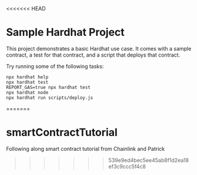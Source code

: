 <<<<<<< HEAD
# Sample Hardhat Project

This project demonstrates a basic Hardhat use case. It comes with a sample contract, a test for that contract, and a script that deploys that contract.

Try running some of the following tasks:

```shell
npx hardhat help
npx hardhat test
REPORT_GAS=true npx hardhat test
npx hardhat node
npx hardhat run scripts/deploy.js
```
=======
# smartContractTutorial
Following along smart contract tutorial from Chainlink and Patrick
>>>>>>> 539e9ed4bec5ee45ab8f1d2ea18ef3c9ccc5f4c8
